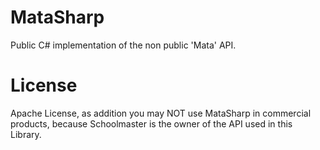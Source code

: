 MataSharp
=========

Public C# implementation of the non public 'Mata' API.

License
=========

Apache License, as addition you may NOT use MataSharp in commercial products,
because Schoolmaster is the owner of the API used in this Library.
